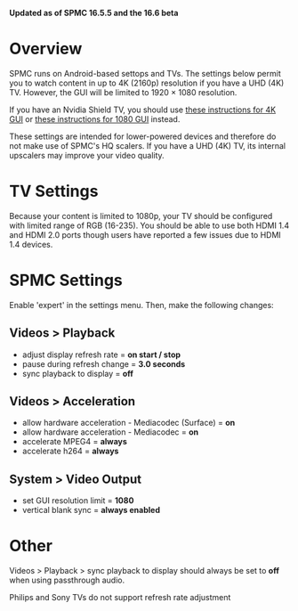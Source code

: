 **Updated as of SPMC 16.5.5 and the 16.6 beta**

# Overview
SPMC runs on Android-based settops and TVs. The settings below permit you to watch content in up to 4K (2160p) resolution if you have a UHD (4K) TV. However, the GUI will be limited to 1920 × 1080 resolution. 

If you have an Nvidia Shield TV, you should use [these instructions for 4K GUI](https://github.com/koying/SPMC/wiki/Recommended-video-settings-for-SPMC%2C-NVIDIA-Shield-TV-and-UHD-%284K%29-TVs-with-4K-GUI) or [these instructions for 1080 GUI](https://github.com/koying/SPMC/wiki/Recommended-video-settings-for-SPMC-and-NVIDIA-Shield-TV-with-1080p-GUI) instead.

These settings are intended for lower-powered devices and therefore do not make use of SPMC's HQ scalers. If you have a UHD (4K) TV, its internal upscalers may improve your video quality.


# TV Settings
Because your content is limited to 1080p, your TV should be configured with limited range of RGB (16-235). You should be able to use both HDMI 1.4 and HDMI 2.0 ports though users have reported a few issues due to HDMI 1.4 devices.

# SPMC Settings
Enable 'expert' in the settings menu. Then, make the following changes:

## Videos > Playback
* adjust display refresh rate = **on start / stop**
* pause during refresh change = **3.0 seconds**
* sync playback to display = **off**

## Videos > Acceleration
* allow hardware acceleration - Mediacodec (Surface) = **on**
* allow hardware acceleration - Mediacodec = **on**
* accelerate MPEG4 = **always**
* accelerate h264 = **always**

## System > Video Output
* set GUI resolution limit = **1080**
* vertical blank sync = **always enabled**

# Other
Videos > Playback > sync playback to display should always be set to **off** when using passthrough audio.

Philips and Sony TVs do not support refresh rate adjustment
